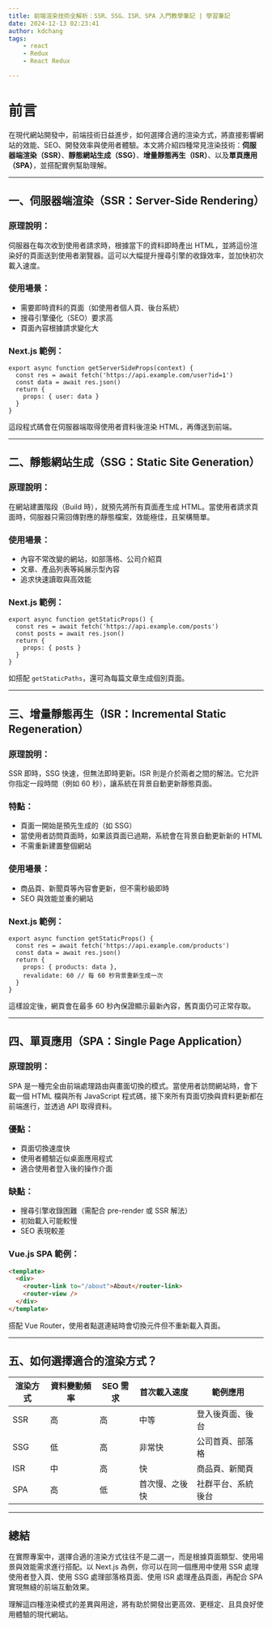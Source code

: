 ```yaml
---
title: 前端渲染技術全解析：SSR、SSG、ISR、SPA 入門教學筆記 | 學習筆記
date: 2024-12-13 02:23:41
author: kdchang
tags: 
    - react
    - Redux
    - React Redux

---
```


# 前言
在現代網站開發中，前端技術日益進步，如何選擇合適的渲染方式，將直接影響網站的效能、SEO、開發效率與使用者體驗。本文將介紹四種常見渲染技術：**伺服器端渲染（SSR）**、**靜態網站生成（SSG）**、**增量靜態再生（ISR）**、以及**單頁應用（SPA）**，並搭配實例幫助理解。

---

## 一、伺服器端渲染（SSR：Server-Side Rendering）

### 原理說明：
伺服器在每次收到使用者請求時，根據當下的資料即時產出 HTML，並將這份渲染好的頁面送到使用者瀏覽器。這可以大幅提升搜尋引擎的收錄效率，並加快初次載入速度。

### 使用場景：
- 需要即時資料的頁面（如使用者個人頁、後台系統）
- 搜尋引擎優化（SEO）要求高
- 頁面內容根據請求變化大

### Next.js 範例：
```tsx
export async function getServerSideProps(context) {
  const res = await fetch('https://api.example.com/user?id=1')
  const data = await res.json()
  return {
    props: { user: data }
  }
}
```
這段程式碼會在伺服器端取得使用者資料後渲染 HTML，再傳送到前端。

---

## 二、靜態網站生成（SSG：Static Site Generation）

### 原理說明：
在網站建置階段（Build 時），就預先將所有頁面產生成 HTML。當使用者請求頁面時，伺服器只需回傳對應的靜態檔案，效能極佳，且架構簡單。

### 使用場景：
- 內容不常改變的網站，如部落格、公司介紹頁
- 文章、產品列表等純展示型內容
- 追求快速讀取與高效能

### Next.js 範例：
```tsx
export async function getStaticProps() {
  const res = await fetch('https://api.example.com/posts')
  const posts = await res.json()
  return {
    props: { posts }
  }
}
```

如搭配 `getStaticPaths`，還可為每篇文章生成個別頁面。

---

## 三、增量靜態再生（ISR：Incremental Static Regeneration）

### 原理說明：
SSR 即時，SSG 快速，但無法即時更新。ISR 則是介於兩者之間的解法。它允許你指定一段時間（例如 60 秒），讓系統在背景自動更新靜態頁面。

### 特點：
- 頁面一開始是預先生成的（如 SSG）
- 當使用者訪問頁面時，如果該頁面已過期，系統會在背景自動更新新的 HTML
- 不需重新建置整個網站

### 使用場景：
- 商品頁、新聞頁等內容會更新，但不需秒級即時
- SEO 與效能並重的網站

### Next.js 範例：
```tsx
export async function getStaticProps() {
  const res = await fetch('https://api.example.com/products')
  const data = await res.json()
  return {
    props: { products: data },
    revalidate: 60 // 每 60 秒背景重新生成一次
  }
}
```
這樣設定後，網頁會在最多 60 秒內保證顯示最新內容，舊頁面仍可正常存取。

---

## 四、單頁應用（SPA：Single Page Application）

### 原理說明：
SPA 是一種完全由前端處理路由與畫面切換的模式。當使用者訪問網站時，會下載一個 HTML 檔與所有 JavaScript 程式碼，接下來所有頁面切換與資料更新都在前端進行，並透過 API 取得資料。

### 優點：
- 頁面切換速度快
- 使用者體驗近似桌面應用程式
- 適合使用者登入後的操作介面

### 缺點：
- 搜尋引擎收錄困難（需配合 pre-render 或 SSR 解法）
- 初始載入可能較慢
- SEO 表現較差

### Vue.js SPA 範例：
```html
<template>
  <div>
    <router-link to="/about">About</router-link>
    <router-view />
  </div>
</template>
```
搭配 Vue Router，使用者點選連結時會切換元件但不重新載入頁面。

---

## 五、如何選擇適合的渲染方式？

| 渲染方式 | 資料變動頻率 | SEO 需求 | 首次載入速度 | 範例應用 |
|----------|---------------|----------|----------------|------------|
| SSR      | 高             | 高        | 中等             | 登入後頁面、後台 |
| SSG      | 低             | 高        | 非常快           | 公司首頁、部落格 |
| ISR      | 中             | 高        | 快               | 商品頁、新聞頁 |
| SPA      | 高             | 低        | 首次慢、之後快    | 社群平台、系統後台 |

---

## 總結

在實際專案中，選擇合適的渲染方式往往不是二選一，而是根據頁面類型、使用場景與效能需求進行搭配。以 Next.js 為例，你可以在同一個應用中使用 SSR 處理使用者登入頁、使用 SSG 處理部落格頁面、使用 ISR 處理產品頁面，再配合 SPA 實現無縫的前端互動效果。

理解這四種渲染模式的差異與用途，將有助於開發出更高效、更穩定、且具良好使用體驗的現代網站。